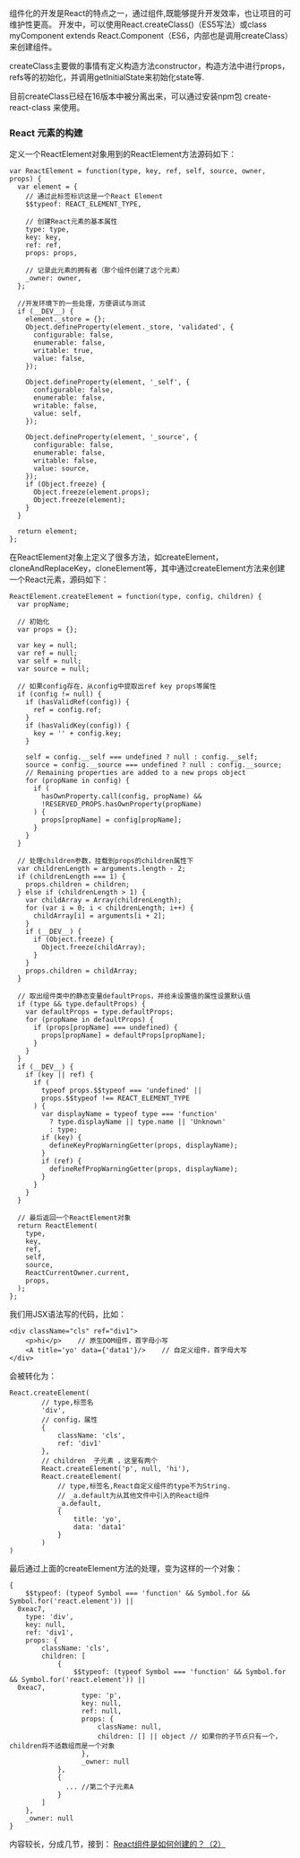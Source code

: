 组件化的开发是React的特点之一，通过组件,既能够提升开发效率，也让项目的可维护性更高。
开发中，可以使用React.createClass()（ES5写法）或class myComponent extends React.Component（ES6，内部也是调用createClass）来创建组件。

createClass主要做的事情有定义构造方法constructor，构造方法中进行props，refs等的初始化，并调用getInitialState来初始化state等.

目前createClass已经在16版本中被分离出来，可以通过安装npm包 create-react-class 来使用。

### React 元素的构建

定义一个ReactElement对象用到的ReactElement方法源码如下：

```
var ReactElement = function(type, key, ref, self, source, owner, props) {
  var element = {
    // 通过此标签标识这是一个React Element
    $$typeof: REACT_ELEMENT_TYPE,

    // 创建React元素的基本属性
    type: type,
    key: key,
    ref: ref,
    props: props,

    // 记录此元素的拥有者（那个组件创建了这个元素）
    _owner: owner,
  };

  //开发环境下的一些处理，方便调试与测试
  if (__DEV__) {
    element._store = {};
    Object.defineProperty(element._store, 'validated', {
      configurable: false,
      enumerable: false,
      writable: true,
      value: false,
    });
    
    Object.defineProperty(element, '_self', {
      configurable: false,
      enumerable: false,
      writable: false,
      value: self,
    });
    
    Object.defineProperty(element, '_source', {
      configurable: false,
      enumerable: false,
      writable: false,
      value: source,
    });
    if (Object.freeze) {
      Object.freeze(element.props);
      Object.freeze(element);
    }
  }

  return element;
};

```

在ReactElement对象上定义了很多方法，如createElement，cloneAndReplaceKey，cloneElement等，其中通过createElement方法来创建一个React元素，源码如下：

```
ReactElement.createElement = function(type, config, children) {
  var propName;

  // 初始化
  var props = {};

  var key = null;
  var ref = null;
  var self = null;
  var source = null;

  // 如果config存在，从config中提取出ref key props等属性
  if (config != null) {
    if (hasValidRef(config)) {
      ref = config.ref;
    }
    if (hasValidKey(config)) {
      key = '' + config.key;
    }

    self = config.__self === undefined ? null : config.__self;
    source = config.__source === undefined ? null : config.__source;
    // Remaining properties are added to a new props object
    for (propName in config) {
      if (
        hasOwnProperty.call(config, propName) &&
        !RESERVED_PROPS.hasOwnProperty(propName)
      ) {
        props[propName] = config[propName];
      }
    }
  }
  
  // 处理children参数，挂载到props的children属性下
  var childrenLength = arguments.length - 2;
  if (childrenLength === 1) {
    props.children = children;
  } else if (childrenLength > 1) {
    var childArray = Array(childrenLength);
    for (var i = 0; i < childrenLength; i++) {
      childArray[i] = arguments[i + 2];
    }
    if (__DEV__) {
      if (Object.freeze) {
        Object.freeze(childArray);
      }
    }
    props.children = childArray;
  }

  // 取出组件类中的静态变量defaultProps，并给未设置值的属性设置默认值
  if (type && type.defaultProps) {
    var defaultProps = type.defaultProps;
    for (propName in defaultProps) {
      if (props[propName] === undefined) {
        props[propName] = defaultProps[propName];
      }
    }
  }
  if (__DEV__) {
    if (key || ref) {
      if (
        typeof props.$$typeof === 'undefined' ||
        props.$$typeof !== REACT_ELEMENT_TYPE
      ) {
        var displayName = typeof type === 'function'
          ? type.displayName || type.name || 'Unknown'
          : type;
        if (key) {
          defineKeyPropWarningGetter(props, displayName);
        }
        if (ref) {
          defineRefPropWarningGetter(props, displayName);
        }
      }
    }
  }
  
  // 最后返回一个ReactElement对象
  return ReactElement(
    type,
    key,
    ref,
    self,
    source,
    ReactCurrentOwner.current,
    props,
  );
};

```

我们用JSX语法写的代码，比如：



```
<div className="cls" ref="div1">
    <p>hi</p>    // 原生DOM组件，首字母小写
    <A title='yo' data={'data1'}/>    // 自定义组件，首字母大写
</div>
```


会被转化为：


```
React.createElement(
        // type,标签名
        'div',   
        // config，属性
        {        
            className: 'cls',
            ref: 'div1'
        },
        // children  子元素 ，这里有两个
        React.createElement('p', null, 'hi'),   
        React.createElement(
            // type,标签名,React自定义组件的type不为String.
            // _a.default为从其他文件中引入的React组件
            _a.default,    
            {
                title: 'yo',
                data: 'data1'
            }
        )  
)
```

最后通过上面的createElement方法的处理，变为这样的一个对象：

```
{
    $$typeof: (typeof Symbol === 'function' && Symbol.for && Symbol.for('react.element')) ||
  0xeac7,
    type: 'div',
    key: null,
    ref: 'div1',
    props: {
        className: 'cls',
        children: [
            {
                $$typeof: (typeof Symbol === 'function' && Symbol.for && Symbol.for('react.element')) ||
  0xeac7,
                  type: 'p',
                  key: null,
                  ref: null,
                  props: {
                      className: null,
                      children: [] || object // 如果你的子节点只有一个，children将不适数组而是一个对象
                  },
                  _owner: null
            },
            {
              ... //第二个子元素A
            }
        ]
    },
    _owner: null
}
```

内容较长，分成几节，接到：
[React组件是如何创建的？（2）](/qian-duan-ji-zhu-xue-xi-zong-jie-zheng-li/qian-duan-kuang-jia-yu-lei-ku/react/shen-ru-react-react-yuan-dai-ma-xiang-xi-jie-du-fen-xi/react-yuan-ma-yue-du-ff08-v15-6-1/san-ji-ge-react-zhong-dian-de-shi-xian-yuan-li/reactzu-jian-shi-shi-ru-he-chuang-jian-de-ff1f-ff08-2.md)






















